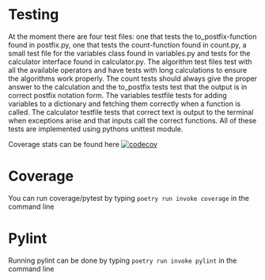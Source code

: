 # Testing
At the moment there are four test files: one that tests the to_postfix-function found in postfix.py, one that tests the count-function found in count.py, a small test file for the variables class found in variables.py and tests for the calculator interface found in calculator.py.
The algorithm test files test with all the available operators and have tests with long calculations to ensure the algorithms work properly. The count tests should always give the proper answer to the calculation and the to_postfix tests test that the output is in correct postfix notation form. The variables testfile tests for adding variables to a dictionary and fetching them correctly when a function is called. The calculator testfile tests that correct text is output to the terminal when exceptions arise and that inputs call the correct functions. All of these tests are implemented using pythons unittest module.

Coverage stats can be found here [![codecov](https://codecov.io/gh/KalleHahl/tiralabra/branch/main/graph/badge.svg?token=D9XSGLPQI0)](https://codecov.io/gh/KalleHahl/tiralabra)
# Coverage
You can run coverage/pytest by typing ```poetry run invoke coverage``` in the command line
# Pylint
Running pylint can be done by typing ```poetry run invoke pylint``` in the command line

